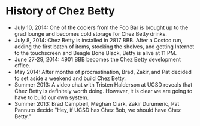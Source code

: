 History of Chez Betty
=====================

- July 10, 2014: One of the coolers from the Foo Bar is brought up to the
grad lounge and becomes cold storage for Chez Betty drinks.
- July 8, 2014: Chez Betty is installed in 2817 BBB. After a Costco run, adding
the first batch of items, stocking the shelves, and getting Internet to
the touchscreen and Beagle Bone Black, Betty is alive at 11 PM.
- June 27-29, 2014: 4901 BBB becomes the Chez Betty development office.
- May 2014: After months of procrastination, Brad, Zakir, and Pat decided to set
aside a weekend and build Chez Betty.
- Summer 2013: A video chat with Tristen Halderson at UCSD reveals that Chez
Betty is definitely worth doing. However, it is clear we are going to have to
build our own system.
- Summer 2013: Brad Campbell, Meghan Clark, Zakir Durumeric, Pat Pannuto decide
"Hey, if UCSD has Chez Bob, we should have Chez Betty."
